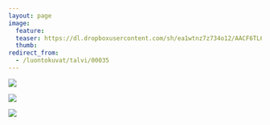 ```yaml
---
layout: page
image:
  feature:
  teaser: https://dl.dropboxusercontent.com/sh/ea1wtnz7z734o12/AACF6TL6vAM_BCAKqhKz_RjPa/luontokuvat/talvi/DS40827-245px.jpg
  thumb:
redirect_from:
  - /luontokuvat/talvi/00035
---
```


[![](https://dl.dropboxusercontent.com/sh/ea1wtnz7z734o12/AAB11QCmS7zePVGKOX_XzWLVa/luontokuvat/talvi/DS40822-800px.jpg)](https://dl.dropboxusercontent.com/sh/ea1wtnz7z734o12/AAC-XeNltH77TJfYBO9nu-Qha/luontokuvat/talvi/DS40822.jpg)

[![](https://dl.dropboxusercontent.com/sh/ea1wtnz7z734o12/AAB99WF8NhDYKbuDQpVCU0kna/luontokuvat/talvi/DS40825-800px.jpg)](https://dl.dropboxusercontent.com/sh/ea1wtnz7z734o12/AAATpikYfS25oo_NGk5Ns_Hla/luontokuvat/talvi/DS40825.jpg)

[![](https://dl.dropboxusercontent.com/sh/ea1wtnz7z734o12/AABB68mMWLA1IYtiW35ZWQcca/luontokuvat/talvi/DS40827-800px.jpg)](https://dl.dropboxusercontent.com/sh/ea1wtnz7z734o12/AAA-j4vhOFYgfRAubvIK8kYta/luontokuvat/talvi/DS40827.jpg)
